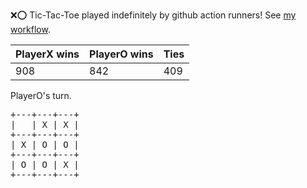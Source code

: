 :x::o: Tic-Tac-Toe played indefinitely by github action runners! See [my workflow](.github/workflows/play.yaml).

|PlayerX wins|PlayerO wins|Ties|
|-|-|-|
|908|842|409|

PlayerO's turn.

<pre>
+---+---+---+
|   | X | X |
+---+---+---+
| X | O | O |
+---+---+---+
| O | O | X |
+---+---+---+
</pre>